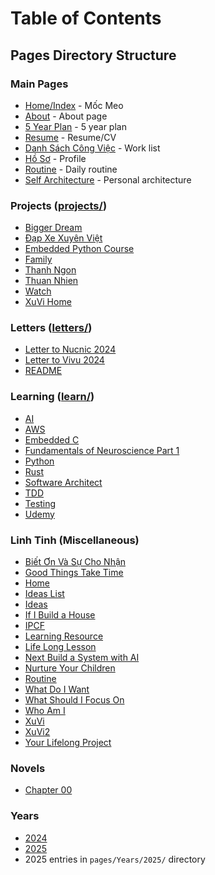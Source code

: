 # Table of Contents

## Pages Directory Structure

### Main Pages

- [Home/Index](pages/index.md) - Mốc Meo
- [About](pages/about.md) - About page
- [5 Year Plan](pages/01_5y_plan.md) - 5 year plan
- [Resume](pages/resume.md) - Resume/CV
- [Danh Sách Công Việc](pages/danh_sach_cong_viec.md) - Work list
- [Hồ Sơ](pages/hoso.md) - Profile
- [Routine](pages/Routine.md) - Daily routine
- [Self Architecture](pages/self_architecture.md) - Personal architecture

### Projects ([projects/](pages/projects.md))

- [Bigger Dream](pages/projects/bigger_dream.md)
- [Đạp Xe Xuyên Việt](pages/projects/dapxexuyenviet.md)
- [Embedded Python Course](pages/projects/embedded_python_course.md)
- [Family](pages/projects/family.md)
- [Thanh Ngon](pages/projects/thanh_ngon.md)
- [Thuan Nhien](pages/projects/thuan_nhien.md)
- [Watch](pages/projects/watch.md)
- [XuVi Home](pages/projects/xuvihome.md)

### Letters ([letters/](pages/letters.md))

- [Letter to Nucnic 2024](pages/letters/letter_to_nucnic_2024.md)
- [Letter to Vivu 2024](pages/letters/letter_to_vivu_2024.md)
- [README](pages/letters/readme.md)

### Learning ([learn/](pages/learn.md))

- [AI](pages/learn/ai.md)
- [AWS](pages/learn/aws.md)
- [Embedded C](pages/learn/embedded_C.md)
- [Fundamentals of Neuroscience Part 1](pages/learn/fundamentals_of_neuroscience_part_1.md)
- [Python](pages/learn/python.md)
- [Rust](pages/learn/rust.md)
- [Software Architect](pages/learn/software_architect.md)
- [TDD](pages/learn/TDD.md)
- [Testing](pages/learn/testing.md)
- [Udemy](pages/learn/udemy.md)

### Linh Tinh (Miscellaneous)

- [Biết Ơn Và Sự Cho Nhận](pages/linh_tinh/biet_on_va_su_cho_nhan.md)
- [Good Things Take Time](pages/linh_tinh/good_things_take_time.md)
- [Home](pages/linh_tinh/Home.md)
- [Ideas List](pages/linh_tinh/ideas_list.md)
- [Ideas](pages/linh_tinh/ideas.md)
- [If I Build a House](pages/linh_tinh/If_I_build_a_house.md)
- [IPCF](pages/linh_tinh/IPCF.md)
- [Learning Resource](pages/linh_tinh/Learning-resource.md)
- [Life Long Lesson](pages/linh_tinh/Life-long-lesson.md)
- [Next Build a System with AI](pages/linh_tinh/Next-Build-a-system-with-AI.md)
- [Nurture Your Children](pages/linh_tinh/Nurture-your-children.md)
- [Routine](pages/linh_tinh/Routine.md)
- [What Do I Want](pages/linh_tinh/What-do-I-want.md)
- [What Should I Focus On](pages/linh_tinh/What-should-I-focus-on.md)
- [Who Am I](pages/linh_tinh/Who-am-I.md)
- [XuVi](pages/linh_tinh/XuVi.md)
- [XuVi2](pages/linh_tinh/XuVi2.md)
- [Your Lifelong Project](pages/linh_tinh/Your-lifelong-project.md)

### Novels

- [Chapter 00](pages/novels/00.md)

### Years

- [2024](pages/Years/2024.md)
- [2025](pages/Years/2025.md)
- 2025 entries in `pages/Years/2025/` directory
